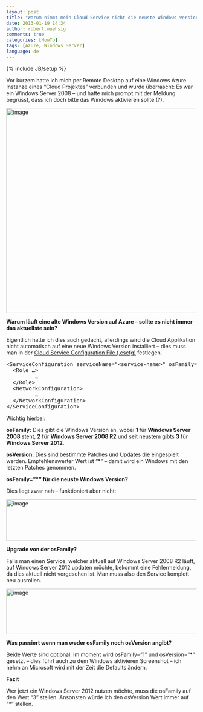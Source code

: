 ```yaml
---
layout: post
title: "Warum nimmt mein Cloud Service nicht die neuste Windows Version auf Windows Azure?"
date: 2013-01-19 14:34
author: robert.muehsig
comments: true
categories: [HowTo]
tags: [Azure, Windows Server]
language: de
---
```

{% include JB/setup %}
<p>Vor kurzem hatte ich mich per Remote Desktop auf eine Windows Azure Instanze eines “Cloud Projektes” verbunden und wurde überrascht: Es war ein Windows Server 2008 – und hatte mich prompt mit der Meldung begrüsst, dass ich doch bitte das Windows aktivieren sollte (?).</p> <p><a href="{{BASE_PATH}}/assets/wp-images-de/image1705.png"><img title="image" style="border-top: 0px; border-right: 0px; border-bottom: 0px; border-left: 0px; display: inline" border="0" alt="image" src="{{BASE_PATH}}/assets/wp-images-de/image_thumb863.png" width="590" height="541"></a> </p> <p><strong>Warum läuft eine alte Windows Version auf Azure – sollte es nicht immer das aktuellste sein?</strong></p> <p>Eigentlich hatte ich dies auch gedacht, allerdings wird die Cloud Applikation nicht automatisch auf eine neue Windows Version installiert – dies muss man in der <a href="http://msdn.microsoft.com/en-us/library/windowsazure/ee758710.aspx">Cloud Service Configuration File (.cscfg)</a> festlegen.</p><pre class="brush: csharp; auto-links: true; collapse: false; first-line: 1; gutter: true; html-script: false; light: false; ruler: false; smart-tabs: true; tab-size: 4; toolbar: true;">&lt;ServiceConfiguration serviceName="&lt;service-name&gt;" osFamily="[1|2|3]" osVersion="&lt;os-version&gt;" schemaVersion="&lt;schema-version&gt;"&gt;
  &lt;Role …&gt;
         …
  &lt;/Role&gt;
  &lt;NetworkConfiguration&gt;  
         …
  &lt;/NetworkConfiguration&gt;
&lt;/ServiceConfiguration&gt;</pre>
<p><u>Wichtig hierbei:</u></p>
<p><strong>osFamily:</strong> Dies gibt die Windows Version an, wobei <strong>1 </strong>für <strong>Windows Server 2008</strong> steht, <strong>2</strong> für <strong>Windows Server 2008 R2</strong> und seit neustem gibts <strong>3</strong> für<strong> Windows Server 2012</strong>.</p>
<p><strong>osVersion:</strong> Dies sind bestimmte Patches und Updates die eingespielt werden. Empfehlenswerter Wert ist “*” – damit wird ein Windows mit den letzten Patches genommen.</p>
<p><strong>osFamily=”*” für die neuste Windows Version?</strong></p>
<p>Dies liegt zwar nah – funktioniert aber nicht:</p>
<p><a href="{{BASE_PATH}}/assets/wp-images-de/image1706.png"><img title="image" style="border-top: 0px; border-right: 0px; border-bottom: 0px; border-left: 0px; display: inline" border="0" alt="image" src="{{BASE_PATH}}/assets/wp-images-de/image_thumb864.png" width="556" height="109"></a> </p>
<p><strong>Upgrade von der osFamily?</strong></p>
<p>Falls man einen Service, welcher aktuell auf Windows Server 2008 R2 läuft, auf Windows Server 2012 updaten möchte, bekommt eine Fehlermeldung, da dies aktuell nicht vorgesehen ist. Man muss also den Service komplett neu ausrollen.</p>
<p><a href="{{BASE_PATH}}/assets/wp-images-de/image1707.png"><img title="image" style="border-top: 0px; border-right: 0px; border-bottom: 0px; border-left: 0px; display: inline" border="0" alt="image" src="{{BASE_PATH}}/assets/wp-images-de/image_thumb865.png" width="552" height="120"></a> </p>
<p></p>
<p></p>
<p></p>
<p><strong>Was passiert wenn man weder osFamily noch osVersion angibt?</strong></p>
<p>Beide Werte sind optional. Im moment wird osFamily=”1” und osVersion=”*” gesetzt – dies führt auch zu dem Windows aktivieren Screenshot – ich nehm an Microsoft wird mit der Zeit die Defaults ändern.</p>
<p><strong>Fazit</strong></p>
<p>Wer jetzt ein Windows Server 2012 nutzen möchte, muss die osFamily auf den Wert “3” stellen. Ansonsten würde ich den osVersion Wert immer auf “*” stellen. </p>
